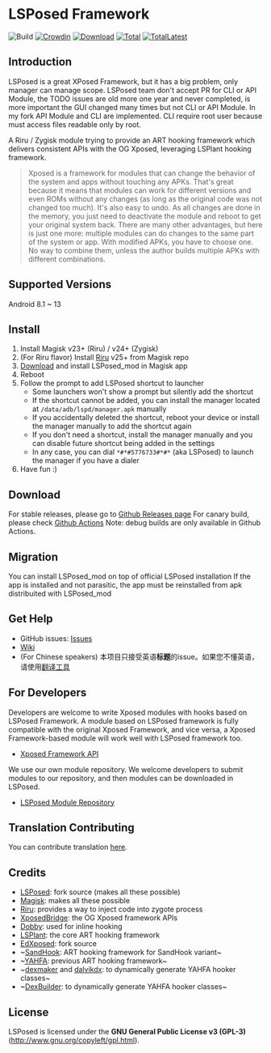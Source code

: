 # LSPosed Framework

![Build](https://github.com/mywalkb/lsposed_mod/actions/workflows/core.yml/badge.svg?) [![Crowdin](https://img.shields.io/badge/Localization-Crowdin-blueviolet?logo=Crowdin)](https://lsposed.crowdin.com/lsposed) [![Download](https://img.shields.io/github/v/release/mywalkb/LSPosed_mod?color=orange&logoColor=orange&label=Download&logo=DocuSign)](https://github.com/mywalkb/LSPosed_mod/releases/latest) [![Total](https://shields.io/github/downloads/mywalkb/LSPosed_mod/total?logo=Bookmeter&label=Counts&logoColor=yellow&color=yellow)](https://github.com/mywalkb/LSPosed_mod/releases) [![TotalLatest](https://img.shields.io/github/downloads/mywalkb/LSPosed_mod/latest/total?label=Counts%20for%20latest&logo=Bookmeter)](https://github.com/mywalkb/LSPosed_mod/releases/latest)

## Introduction 

LSPosed is a great XPosed Framework, but it has a big problem, only manager can manage scope. 
LSPosed team don't accept PR for CLI or API Module, the TODO issues are old more one year and never completed, is more important the GUI changed many times but not CLI or API Module.
In my fork API Module and CLI are implemented. CLI require root user because must access files readable only by root.

A Riru / Zygisk module trying to provide an ART hooking framework which delivers consistent APIs with the OG Xposed, leveraging LSPlant hooking framework.

> Xposed is a framework for modules that can change the behavior of the system and apps without touching any APKs. That's great because it means that modules can work for different versions and even ROMs without any changes (as long as the original code was not changed too much). It's also easy to undo. As all changes are done in the memory, you just need to deactivate the module and reboot to get your original system back. There are many other advantages, but here is just one more: multiple modules can do changes to the same part of the system or app. With modified APKs, you have to choose one. No way to combine them, unless the author builds multiple APKs with different combinations.

## Supported Versions

Android 8.1 ~ 13

## Install

1. Install Magisk v23+ (Riru) / v24+ (Zygisk)
2. (For Riru flavor) Install [Riru](https://github.com/RikkaApps/Riru/releases) v25+ from Magisk repo
3. [Download](#download) and install LSPosed_mod in Magisk app
4. Reboot
5. Follow the prompt to add LSPosed shortcut to launcher
    - Some launchers won't show a prompt but silently add the shortcut
    - If the shortcut cannot be added, you can install the manager located at `/data/adb/lspd/manager.apk` manually
    - If you accidentally deleted the shortcut, reboot your device or install the manager manually to add the shortcut again
    - If you don't need a shortcut, install the manager manually and you can disable future shortcut being added in the settings
    - In any case, you can dial `*#*#5776733#*#*` (aka LSPosed) to launch the manager if you have a dialer
6. Have fun :)

## Download

For stable releases, please go to [Github Releases page](https://github.com/mywalkb/LSPosed_mod/releases)
For canary build, please check [Github Actions](https://github.com/mywalkb/LSPosed_mod/actions)
Note: debug builds are only available in Github Actions.

## Migration

You can install LSPosed_mod on top of official LSPosed installation
If the app is installed and not parasitic, the app must be reinstalled from apk distribuited with LSPosed_mod

## Get Help

- GitHub issues: [Issues](https://github.com/mywalkb/LSPosed_mod/issues/)
- [Wiki](https://github.com/mywalkb/LSPosed_mod/wiki)
- (For Chinese speakers) 本项目只接受英语**标题**的issue。如果您不懂英语，请使用[翻译工具](https://www.deepl.com/zh/translator)

## For Developers

Developers are welcome to write Xposed modules with hooks based on LSPosed Framework. A module based on LSPosed framework is fully compatible with the original Xposed Framework, and vice versa, a Xposed Framework-based module will work well with LSPosed framework too.

- [Xposed Framework API](https://api.xposed.info/)

We use our own module repository. We welcome developers to submit modules to our repository, and then modules can be downloaded in LSPosed.

- [LSPosed Module Repository](https://github.com/Xposed-Modules-Repo)

## Translation Contributing

You can contribute translation [here](https://lsposed.crowdin.com/lsposed).

## Credits 

- [LSPosed](https://github.com/LSPosed/LSPosed): fork source (makes all these possible)
- [Magisk](https://github.com/topjohnwu/Magisk/): makes all these possible
- [Riru](https://github.com/RikkaApps/Riru): provides a way to inject code into zygote process
- [XposedBridge](https://github.com/rovo89/XposedBridge): the OG Xposed framework APIs
- [Dobby](https://github.com/jmpews/Dobby): used for inline hooking
- [LSPlant](https://github.com/LSPosed/LSPlant): the core ART hooking framework
- [EdXposed](https://github.com/ElderDrivers/EdXposed): fork source
- ~[SandHook](https://github.com/ganyao114/SandHook/): ART hooking framework for SandHook variant~
- ~[YAHFA](https://github.com/rk700/YAHFA): previous ART hooking framework~
- ~[dexmaker](https://github.com/linkedin/dexmaker) and [dalvikdx](https://github.com/JakeWharton/dalvik-dx): to dynamically generate YAHFA hooker classes~
- ~[DexBuilder](https://github.com/LSPosed/DexBuilder): to dynamically generate YAHFA hooker classes~

## License

LSPosed is licensed under the **GNU General Public License v3 (GPL-3)** (http://www.gnu.org/copyleft/gpl.html).
